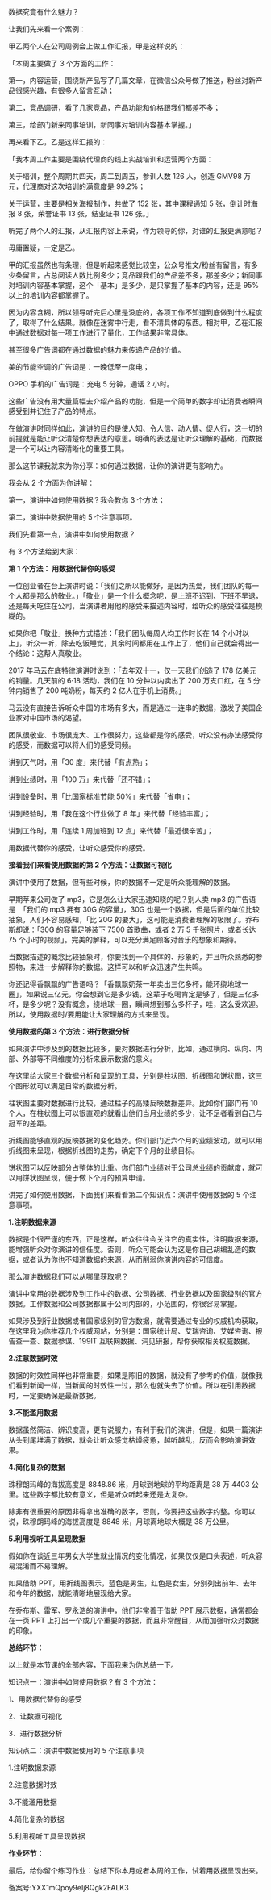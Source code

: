 数据究竟有什么魅力？

让我们先来看一个案例：

甲乙两个人在公司周例会上做工作汇报，甲是这样说的：

「本周主要做了 3 个方面的工作：

第一，内容运营，围绕新产品写了几篇文章，在微信公众号做了推送，粉丝对新产品很感兴趣，有很多人留言互动；

第二，竞品调研，看了几家竞品，产品功能和价格跟我们都差不多；

第三，给部门新来同事培训，新同事对培训内容基本掌握。」

再来看下乙，乙是这样汇报的：

「我本周工作主要是围绕代理商的线上实战培训和运营两个方面：

关于培训，整个周期共四天，周二到周五，参训人数 126 人，创造 GMV98 万元，代理商对这次培训的满意度是 99.2\%；

关于运营，主要是相关海报制作，共做了 152 张，其中课程通知 5 张，倒计时海报 8 张，荣誉证书 13 张，结业证书 126 张。」

听完了两个人的汇报，从汇报内容上来说，作为领导的你，对谁的汇报更满意呢？

毋庸置疑，一定是乙。

甲的汇报虽然也有条理，但是听起来感觉比较空，公众号推文/粉丝有留言，有多少条留言，占总阅读人数比例多少；竞品跟我们的产品差不多，那差多少；新同事对培训内容基本掌握，这个「基本」是多少，是只掌握了基本的内容，还是 95\% 以上的培训内容都掌握了。

因为内容含糊，所以领导听完后心里是没底的，各项工作不知道到底做到什么程度了，取得了什么结果。就像在迷雾中行走，看不清具体的东西。相对甲，乙在汇报中通过数据对每一项工作进行了量化，工作结果非常具体。

甚至很多广告词都在通过数据的魅力来传递产品的价值。

美的节能空调的广告词是：一晚低至一度电；

OPPO 手机的广告词是：充电 5 分钟，通话 2 小时。

这些广告没有用大量篇幅去介绍产品的功能，但是一个简单的数字却让消费者瞬间感受到并记住了产品的特点。

在做演讲时同样如此，演讲的目的是使人知、令人信、动人情、促人行，这一切的前提就是能让听众清楚你想表达的意思。明确的表达是让听众理解的基础，而数据是一个可以让内容清晰化的重要工具。

那么这节课我就来为你分享：如何通过数据，让你的演讲更有影响力。

我会从 2 个方面为你讲解：

第一，演讲中如何使用数据？我会教你 3 个方法；

第二，演讲中数据使用的 5 个注意事项。

我们先看第一点，演讲中如何使用数据？

有 3 个方法给到大家：

**第 1 个方法： 用数据代替你的感受**

一位创业者在台上演讲时说：「我们之所以能做好，是因为热爱，我们团队的每一个人都是那么的敬业。」「敬业」是一个什么概念呢，是上班不迟到、下班不早退，还是每天吃住在公司，当演讲者用他的感受来描述内容时，给听众的感受往往是模糊的。

如果你把「敬业」换种方式描述：「我们团队每周人均工作时长在 14 个小时以上」，听众一听，除去吃饭睡觉，其余时间都用在工作上了，他们自己就会得出一个结论：这帮人真敬业。

2017 年马云在底特律演讲时说到：「去年双十一，仅一天我们创造了 178 亿美元的销量。几天前的 6·18 活动，我们在 10 分钟以内卖出了 200 万支口红，在 5 分钟内销售了 200 吨奶粉，每天约 2 亿人在手机上消费。」

马云没有直接告诉听众中国的市场有多大，而是通过一连串的数据，激发了美国企业家对中国市场的渴望。

团队很敬业、市场很庞大、工作很努力，这些都是你的感受，听众没有办法感受你的感受，而数据可以将人们的感受同频。

讲到天气时，用「30 度」来代替「有点热」；

讲到业绩时，用「100 万」来代替「还不错」；

讲到设备时，用「比国家标准节能 50\%」来代替「省电」；

讲到经验时，用「我在这个行业做了 8 年」来代替「经验丰富」；

讲到工作时，用「连续 1 周加班到 12 点」来代替「最近很辛苦」；

用数据代替你的感受，让听众感受你的感受。

**接着我们来看使用数据的第 2 个方法：让数据可视化**

演讲中使用了数据，但有些时候，你的数据不一定是听众能理解的数据。

早期苹果公司做了 mp3，它是怎么让大家迅速知晓的呢？别人卖 mp3 的广告语是  「我们的 mp3 拥有 30G 的容量」，30G 也是一个数据，但是后面的单位比较抽象，人们不容易感知，「比 20G 的要大」，这可能是消费者理解的极限了。乔布斯却说：「30G 的容量足够装下 7500 首歌曲，或者 2 万 5 千张照片，或者长达 75 个小时的视频」。完美的解释，可以充分满足顾客对音乐的想象和期待。

当数据描述的概念比较抽象时，你要找到一个具体的、形象的，并且听众熟悉的参照物，来进一步解释你的数据。这样可以和听众迅速产生共鸣。

你还记得香飘飘的广告语吗？「香飘飘奶茶一年卖出三亿多杯，能环绕地球一圈」，如果说三亿元，你会想到它是多少钱，这辈子吃喝肯定是够了，但是三亿多杯，是多少呢？没有概念，绕地球一圈，瞬间想到那么多杯子，哇，这么受欢迎。所以，使用数据时/要用能让大家理解的方式来呈现。

**使用数据的第 3 个方法：进行数据分析**

如果演讲中涉及到的数据比较多，要对数据进行分析，比如，通过横向、纵向、内部、外部等不同维度的分析来展示数据的意义。

在这里给大家三个数据分析和呈现的工具，分别是柱状图、折线图和饼状图，这三个图形就可以满足日常的数据分析。

柱状图主要对数据进行比较，通过柱子的高矮反映数据差异。比如你们部门有 10 个人，在柱状图上可以很直观的就看出他们当月业绩的多少，让不足者看到自己与冠军的差距。

折线图能够直观的反映数据的变化趋势。你们部门近六个月的业绩波动，就可以用折线图来呈现，根据折线图的走势，确定下个月的业绩目标。

饼状图可以反映部分占整体的比重。你们部门业绩对于公司总业绩的贡献度，就可以用饼状图呈现，便于做下个月的预算申请。

讲完了如何使用数据，下面我们来看看第二个知识点：演讲中使用数据的 5 个注意事项。

**1.注明数据来源**

数据是个很严谨的东西，正是这样，听众往往会关注它的真实性，注明数据来源，能增强听众对你演讲的信任度。否则，听众可能会认为这是你自己胡编乱造的数据，或者认为你也不知道数据的来源，从而削弱你演讲内容的可信度。

那么演讲数据我们可以从哪里获取呢？

演讲中常用的数据涉及到工作中的数据、公司数据、行业数据以及国家级别的官方数据。工作数据和公司数据都属于公司内部的，小范围的，你很容易掌握。

如果涉及到行业数据或者国家级别的官方数据，就需要通过专业的权威机构获取，在这里我为你推荐几个权威网站，分别是：国家统计局、艾瑞咨询、艾媒咨询、报告查一查、数据参谋、199IT 互联网数据、洞见研报，帮你获取相关权威数据。

**2.注意数据时效**

数据的时效性同样也非常重要，如果是陈旧的数据，就没有了参考的价值，就像我们看到新闻一样，当新闻的时效性一过，那么也就失去了价值。所以在引用数据时，一定要确保是最新数据。

**3.不能滥用数据**

数据虽然简洁、辨识度高，更有说服力，有利于我们的演讲，但是，如果一篇演讲从头到尾堆满了数据，就会让听众感觉枯燥疲惫，越听越乱，反而会影响演讲效果。

**4.简化复杂的数据**

珠穆朗玛峰的海拔高度是 8848.86 米，月球到地球的平均距离是 38 万 4403 公里。这些数字都比较有意义，但是听众听起来还是太复杂。

除非有很重要的原因非得拿出准确的数字，否则，你要把这些数字约整。你可以说，珠穆朗玛峰的海拔高度是 8848 米，月球离地球大概是 38 万公里。

**5.利用视听工具呈现数据**

假如你在谈近三年男女大学生就业情况的变化情况，如果仅仅是口头表述，听众容易混淆而不易理解。

如果借助 PPT，用折线图表示，蓝色是男生，红色是女生，分别列出前年、去年和今年的数据，就能清晰地展现给大家。

在乔布斯、雷军、罗永浩的演讲中，他们非常善于借助 PPT 展示数据，通常都会在一页 PPT 上打出一个或几个重要的数据，而且非常醒目，从而加强听众对数据的印象。

**总结环节：**

以上就是本节课的全部内容，下面我来为你总结一下。

知识点一：演讲中如何使用数据？有 3 个方法：

1、用数据代替你的感受

2、让数据可视化

3、进行数据分析

知识点二：演讲中数据使用的 5 个注意事项

1.注明数据来源

2.注意数据时效

3.不能滥用数据

4.简化复杂的数据

5.利用视听工具呈现数据

**作业环节：**

最后，给你留个练习作业：总结下你本月或者本周的工作，试着用数据呈现出来。

  

备案号:YXX1mQpoy9eIj8Qgk2FALK3
